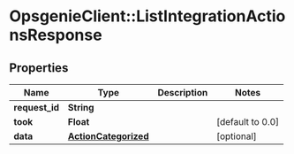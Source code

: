 # OpsgenieClient::ListIntegrationActionsResponse

## Properties
Name | Type | Description | Notes
------------ | ------------- | ------------- | -------------
**request_id** | **String** |  | 
**took** | **Float** |  | [default to 0.0]
**data** | [**ActionCategorized**](ActionCategorized.md) |  | [optional] 


